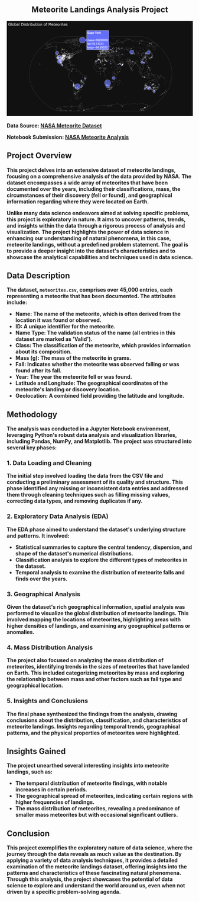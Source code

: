 <div align="center">
  <h2><b>Meteorite Landings Analysis Project<b></h2>
</div>

![Global Mass Distribution](https://github.com/TaberNater96/Data-Science/blob/main/NASA%20Meteorites/images/Global%20Mass%20Distribution.png?raw=true)

Data Source: [NASA Meteorite Dataset](https://www.kaggle.com/datasets/sujaykapadnis/meteorites-dataset)

Notebook Submission: [NASA Meteorite Analysis](https://www.kaggle.com/code/godragons6/nasa-meteorites-a-comprehensive-overview)

## Project Overview

This project delves into an extensive dataset of meteorite landings, focusing on a comprehensive analysis of the data provided by NASA. The dataset encompasses a wide array of meteorites that have been documented over the years, including their classifications, mass, the circumstances of their discovery (fell or found), and geographical information regarding where they were located on Earth.

Unlike many data science endeavors aimed at solving specific problems, this project is exploratory in nature. It aims to uncover patterns, trends, and insights within the data through a rigorous process of analysis and visualization. The project highlights the power of data science in enhancing our understanding of natural phenomena, in this case, meteorite landings, without a predefined problem statement. The goal is to provide a deeper insight into the dataset's characteristics and to showcase the analytical capabilities and techniques used in data science.

## Data Description

The dataset, `meteorites.csv`, comprises over 45,000 entries, each representing a meteorite that has been documented. The attributes include:

- **Name**: The name of the meteorite, which is often derived from the location it was found or observed.
- **ID**: A unique identifier for the meteorite.
- **Name Type**: The validation status of the name (all entries in this dataset are marked as 'Valid').
- **Class**: The classification of the meteorite, which provides information about its composition.
- **Mass (g)**: The mass of the meteorite in grams.
- **Fall**: Indicates whether the meteorite was observed falling or was found after its fall.
- **Year**: The year the meteorite fell or was found.
- **Latitude** and **Longitude**: The geographical coordinates of the meteorite's landing or discovery location.
- **Geolocation**: A combined field providing the latitude and longitude.

## Methodology

The analysis was conducted in a Jupyter Notebook environment, leveraging Python's robust data analysis and visualization libraries, including Pandas, NumPy, and Matplotlib. The project was structured into several key phases:

### 1. Data Loading and Cleaning
The initial step involved loading the data from the CSV file and conducting a preliminary assessment of its quality and structure. This phase identified any missing or inconsistent data entries and addressed them through cleaning techniques such as filling missing values, correcting data types, and removing duplicates if any.

### 2. Exploratory Data Analysis (EDA)
The EDA phase aimed to understand the dataset's underlying structure and patterns. It involved:
- Statistical summaries to capture the central tendency, dispersion, and shape of the dataset's numerical distributions.
- Classification analysis to explore the different types of meteorites in the dataset.
- Temporal analysis to examine the distribution of meteorite falls and finds over the years.

### 3. Geographical Analysis
Given the dataset's rich geographical information, spatial analysis was performed to visualize the global distribution of meteorite landings. This involved mapping the locations of meteorites, highlighting areas with higher densities of landings, and examining any geographical patterns or anomalies.

### 4. Mass Distribution Analysis
The project also focused on analyzing the mass distribution of meteorites, identifying trends in the sizes of meteorites that have landed on Earth. This included categorizing meteorites by mass and exploring the relationship between mass and other factors such as fall type and geographical location.

### 5. Insights and Conclusions
The final phase synthesized the findings from the analysis, drawing conclusions about the distribution, classification, and characteristics of meteorite landings. Insights regarding temporal trends, geographical patterns, and the physical properties of meteorites were highlighted.

## Insights Gained

The project unearthed several interesting insights into meteorite landings, such as:
- The temporal distribution of meteorite findings, with notable increases in certain periods.
- The geographical spread of meteorites, indicating certain regions with higher frequencies of landings.
- The mass distribution of meteorites, revealing a predominance of smaller mass meteorites but with occasional significant outliers.

## Conclusion

This project exemplifies the exploratory nature of data science, where the journey through the data reveals as much value as the destination. By applying a variety of data analysis techniques, it provides a detailed examination of the meteorite landings dataset, offering insights into the patterns and characteristics of these fascinating natural phenomena. Through this analysis, the project showcases the potential of data science to explore and understand the world around us, even when not driven by a specific problem-solving agenda.

